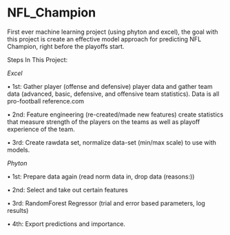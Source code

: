 # NFL_Champion
First ever machine learning project (using phyton and excel), the goal with this project is create an effective model approach for predicting NFL Champion, right before the playoffs start.

Steps In This Project:

_Excel_

•	1st: Gather player (offense and defensive) player data and gather team data (advanced, basic, defensive, and offensive team statistics). Data is all pro-football reference.com

•	2nd: Feature engineering (re-created/made new features) create statistics that measure strength of the players on the teams as well as playoff experience of the team.

•	3rd: Create rawdata set, normalize data-set (min/max scale) to use with models.


_Phyton_

•	1st: Prepare data again (read norm data in, drop data (reasons:)) 

•	2nd: Select and take out certain features

•	3rd: RandomForest Regressor (trial and error based parameters, log results)

•	4th: Export predictions and importance.

